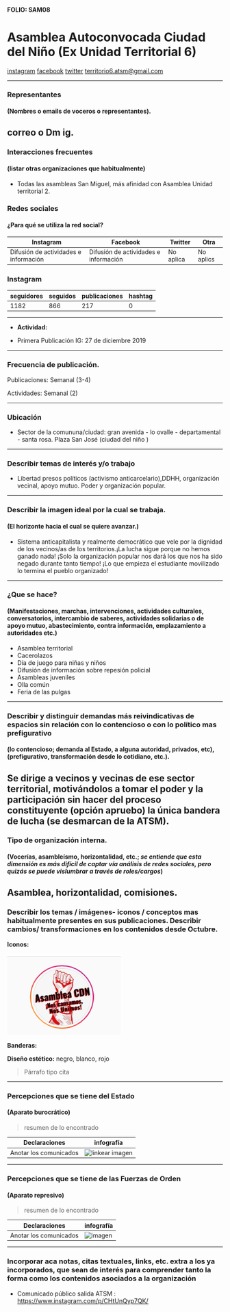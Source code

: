 #### FOLIO: SAM08
# Asamblea Autoconvocada Ciudad del Niño (Ex Unidad Territorial 6)

[instagram](https://www.instagram.com/asamblea_cdn_san_miguel/)
[facebook](https://www.facebook.com/territorio6.atsm)
[twitter]()
<territorio6.atsm@gmail.com>
>
---

### Representantes
#### (Nombres o emails de voceros o representantes).
correo o Dm ig. 
---
### Interacciones frecuentes
#### (listar otras organizaciones que habitualmente)
* Todas las asambleas San Miguel, más afinidad con Asamblea Unidad territorial 2. 

### Redes sociales
#### ¿Para qué se utiliza la red social?
| Instagram | Facebook | Twitter | Otra 
|---|---|---|---|
|Difusión de actividades e información |Difusión de actividades e información|No aplica| No aplics|

### **Instagram**
| seguidores | seguidos | publicaciones | hashtag 
|---|---|---|---|
|1182|866|217| 0

---

* **Actividad:**   

* Primera Publicación IG: 27 de diciembre 2019 

---
### Frecuencia de publicación.

Publicaciones: Semanal (3-4)

Actividades: Semanal (2)

---
### Ubicación
* Sector de la comununa/ciudad: gran avenida - lo ovalle - departamental - santa rosa. Plaza San José (ciudad del niño )

---
### Describir temas de interés y/o trabajo
* Libertad presos políticos (activismo anticarcelario),DDHH, organización vecinal, apoyo mutuo. Poder y organización popular. 

---
### Describir la imagen ideal por la cual se trabaja.
#### (El horizonte hacia el cual se quiere avanzar.)
* Sistema anticapitalista y realmente democrático que vele por la dignidad de los vecinos/as de los territorios.¡La lucha sigue porque no hemos ganado nada! ¡Solo la organización popular nos dará los que nos ha sido negado durante tanto tiempo! ¡Lo que empieza el estudiante movilizado lo termina el pueblo organizado!
---
### ¿Que se hace?
#### (Manifestaciones, marchas, intervenciones, actividades culturales, conversatorios, intercambio de saberes, actividades solidarias o de apoyo mutuo, abastecimiento, contra información, emplazamiento a autoridades etc.)
* Asamblea territorial
* Cacerolazos
* Día de juego para niñas y niños 
* Difusión de información sobre repesión policial
* Asambleas juveniles
* Olla común
* Feria de las pulgas 


---
### Describir y distinguir demandas más reivindicativas de espacios sin relación con lo contencioso o con lo político mas prefigurativo
#### (lo contencioso; demanda al Estado, a alguna autoridad, privados, etc), (prefigurativo, transformación desde lo cotidiano, etc.).
Se dirige a vecinos y vecinas de ese sector territorial, motivándolos a tomar el poder y la participación sin hacer del proceso constituyente (opción apruebo) la única bandera de lucha (se desmarcan de la ATSM). 
---
### Tipo de organización interna.
#### (Vocerías, asambleísmo, horizontalidad, etc.; *se entiende que esta dimensión es más difícil de captar vía análisis de redes sociales, pero quizás se puede vislumbrar a través de roles/cargos*)
Asamblea, horizontalidad, comisiones. 
---
### Describir los temas / imágenes- iconos / conceptos mas habitualmente presentes en sus publicaciones. Describir cambios/ transformaciones en los contenidos desde Octubre.

**Iconos:**

![linkear imagen](cdn1.png)

**Banderas:**

**Diseño estético:** negro, blanco, rojo

> Párrafo tipo cita 

---
### Percepciones que se tiene del Estado
#### (Aparato burocrático)
> resumen de lo encontrado

| Declaraciones | infografía | 
|---|---|
|Anotar los comunicados | ![linkear imagen]() |

---
### Percepciones que se tiene de las Fuerzas de Orden
#### (Aparato represivo)
> resumen de lo encontrado

| Declaraciones | infografía | 
|---|---|
|Anotar los comunicados | ![imagen]() |


---
### Incorporar aca notas, citas textuales, links, etc. extra a los ya incorporados, que sean de interés para comprender tanto la forma como los contenidos asociados a la organización
* Comunicado público salida ATSM : https://www.instagram.com/p/CHtUnQyp7QK/ 
